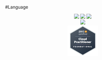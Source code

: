 <!--START_SECTION:badges-->
<!--END_SECTION:badges-->

#Language
<div align = "center">
<img src="![Java](https://img.shields.io/badge/java-%23ED8B00.svg?style=for-the-badge&logo=openjdk&logoColor=white)"/>
<img src="![C++](https://img.shields.io/badge/c++-%2300599C.svg?style=for-the-badge&logo=c%2B%2B&logoColor=white)"/>
<img src="![Kotlin](https://img.shields.io/badge/kotlin-%237F52FF.svg?style=for-the-badge&logo=kotlin&logoColor=white)"/>
</div>

<div align = "center">
<img src="![AWS](https://img.shields.io/badge/AWS-%23FF9900.svg?style=for-the-badge&logo=amazon-aws&logoColor=white)"/>
</div>


<div align="center">
  <img width = "100px" height = "100px" src = "https://github.com/AvRYNS/AvRYNS/blob/d548dbe8a80d385353d97f012911e11dc172c9cd/aws-certified-cloud-practitioner.png"/>
</div>

